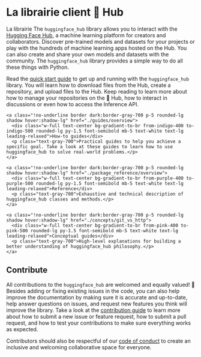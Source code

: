 <!--⚠️ Note that this file is in Markdown but contain specific syntax for our doc-builder (similar to MDX) that may not be
rendered properly in your Markdown viewer.
-->

# La librairie client 🤗 Hub 

La librairie
The `huggingface_hub` library allows you to interact with the [Hugging Face
Hub](https://hf.co), a machine learning platform for creators and collaborators.
Discover pre-trained models and datasets for your projects or play with the hundreds of
machine learning apps hosted on the Hub. You can also create and share your own models
and datasets with the community. The `huggingface_hub` library provides a simple way to
do all these things with Python.

Read the [quick start guide](quick-start) to get up and running with the
`huggingface_hub` library. You will learn how to download files from the Hub, create a
repository, and upload files to the Hub. Keep reading to learn more about how to manage
your repositories on the 🤗 Hub, how to interact in discussions or even how to access
the Inference API.

<div class="mt-10">
  <div class="w-full flex flex-col space-y-4 md:space-y-0 md:grid md:grid-cols-2 md:gap-y-4 md:gap-x-5">

    <a class="!no-underline border dark:border-gray-700 p-5 rounded-lg shadow hover:shadow-lg" href="./guides/overview">
      <div class="w-full text-center bg-gradient-to-br from-indigo-400 to-indigo-500 rounded-lg py-1.5 font-semibold mb-5 text-white text-lg leading-relaxed">How-to guides</div>
      <p class="text-gray-700">Practical guides to help you achieve a specific goal. Take a look at these guides to learn how to use huggingface_hub to solve real-world problems.</p>
    </a>

    <a class="!no-underline border dark:border-gray-700 p-5 rounded-lg shadow hover:shadow-lg" href="./package_reference/overview">
      <div class="w-full text-center bg-gradient-to-br from-purple-400 to-purple-500 rounded-lg py-1.5 font-semibold mb-5 text-white text-lg leading-relaxed">Reference</div>
      <p class="text-gray-700">Exhaustive and technical description of huggingface_hub classes and methods.</p>
    </a>

    <a class="!no-underline border dark:border-gray-700 p-5 rounded-lg shadow hover:shadow-lg" href="./concepts/git_vs_http">
      <div class="w-full text-center bg-gradient-to-br from-pink-400 to-pink-500 rounded-lg py-1.5 font-semibold mb-5 text-white text-lg leading-relaxed">Conceptual guides</div>
      <p class="text-gray-700">High-level explanations for building a better understanding of huggingface_hub philosophy.</p>
    </a>

  </div>
</div>

<!-- 
<a class="!no-underline border dark:border-gray-700 p-5 rounded-lg shadow hover:shadow-lg" href="./tutorials/overview"
  ><div class="w-full text-center bg-gradient-to-br from-blue-400 to-blue-500 rounded-lg py-1.5 font-semibold mb-5 text-white text-lg leading-relaxed">Tutorials</div>
  <p class="text-gray-700">Learn the basics and become familiar with using huggingface_hub to programmatically interact with the 🤗 Hub!</p>
</a> -->

## Contribute

All contributions to the `huggingface_hub` are welcomed and equally valued! 🤗 Besides
adding or fixing existing issues in the code, you can also help improve the
documentation by making sure it is accurate and up-to-date, help answer questions on
issues, and request new features you think will improve the library. Take a look at the
[contribution
guide](https://github.com/huggingface/huggingface_hub/blob/main/CONTRIBUTING.md) to
learn more about how to submit a new issue or feature request, how to submit a pull
request, and how to test your contributions to make sure everything works as expected.

Contributors should also be respectful of our [code of
conduct](https://github.com/huggingface/huggingface_hub/blob/main/CODE_OF_CONDUCT.md) to
create an inclusive and welcoming collaborative space for everyone.